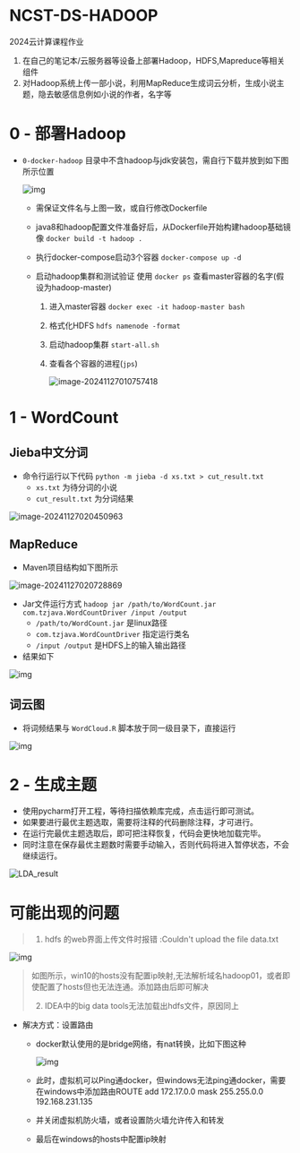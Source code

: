 # NCST-DS-HADOOP
2024云计算课程作业

1. 在自己的笔记本/云服务器等设备上部署Hadoop，HDFS,Mapreduce等相关组件
2. 对Hadoop系统上传一部小说，利用MapReduce生成词云分析，生成小说主题，隐去敏感信息例如小说的作者，名字等

# 0 - 部署Hadoop

- `0-docker-hadoop` 目录中不含hadoop与jdk安装包，需自行下载并放到如下图所示位置

  ![img](README.assets/AHMSKNQ4ABQF4.png)

  - 需保证文件名与上图一致，或自行修改Dockerfile

  - java8和hadoop配置文件准备好后，从Dockerfile开始构建hadoop基础镜像
    `docker build -t hadoop .`

  - 执行docker-compose启动3个容器
    `docker-compose up -d`

  - 启动hadoop集群和测试验证
    使用 `docker ps` 查看master容器的名字(假设为hadoop-master)

    1. 进入master容器
       `docker exec -it hadoop-master bash`

    2. 格式化HDFS
       `hdfs namenode -format`

    3. 启动hadoop集群
       `start-all.sh`

    4. 查看各个容器的进程(`jps`)

       ![image-20241127010757418](README.assets/image-20241127010757418.png)

# 1 - WordCount

## Jieba中文分词

- 命令行运行以下代码
  `python -m jieba -d xs.txt > cut_result.txt`
  - `xs.txt` 为待分词的小说
  - `cut_result.txt` 为分词结果

![image-20241127020450963](README.assets/image-20241127020450963.png)

## MapReduce

- Maven项目结构如下图所示

![image-20241127020728869](README.assets/image-20241127020728869.png)

- Jar文件运行方式
  `hadoop jar /path/to/WordCount.jar com.tzjava.WordCountDriver /input /output`
  - `/path/to/WordCount.jar` 是linux路径
  - `com.tzjava.WordCountDriver` 指定运行类名
  - `/input /output` 是HDFS上的输入输出路径
- 结果如下

![img](README.assets/2GJU5LI4AAQHM.png)

## 词云图

- 将词频结果与 `WordCloud.R` 脚本放于同一级目录下，直接运行

![img](README.assets/42ZUZLI4ADAH4.png)

# 2 - 生成主题

- 使用pycharm打开工程，等待扫描依赖库完成，点击运行即可测试。
- 如果要进行最优主题选取，需要将注释的代码删除注释，才可进行。
- 在运行完最优主题选取后，即可把注释恢复，代码会更快地加载完毕。
- 同时注意在保存最优主题数时需要手动输入，否则代码将进入暂停状态，不会继续运行。

![LDA_result](README.assets/LDA_result.png)

# 可能出现的问题

> 1. hdfs 的web界面上传文件时报错 :Couldn't upload the file data.txt

![img](README.assets/FOB7ASY4ADAHC.webp)

> 如图所示，win10的hosts没有配置ip映射,无法解析域名hadoop01，或者即使配置了hosts但也无法连通。添加路由后即可解决
>
> 2. IDEA中的big data tools无法加载出hdfs文件，原因同上

- 解决方式：设置路由

  - docker默认使用的是bridge网络，有nat转换，比如下图这种

    ![img](README.assets/BKS6YSY4AAQAO.png)

  - 此时，虚拟机可以Ping通docker，但windows无法ping通docker，需要在windows中添加路由ROUTE add 172.17.0.0 mask 255.255.0.0 192.168.231.135

  - 并关闭虚拟机防火墙，或者设置防火墙允许传入和转发

  - 最后在windows的hosts中配置ip映射
